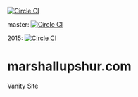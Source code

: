 [![Circle CI](https://circleci.com/gh/marshallbu/marshallupshur.com.svg?style=badge&circle-token=81bcac68eaf2b07d70f776e03d04f2c455350c1c)](https://circleci.com/gh/marshallbu/marshallupshur.com)

master: [![Circle CI](https://circleci.com/gh/marshallbu/marshallupshur.com/tree/master.svg?style=badge&circle-token=81bcac68eaf2b07d70f776e03d04f2c455350c1c)](https://circleci.com/gh/marshallbu/marshallupshur.com/tree/master)

2015:    [![Circle CI](https://circleci.com/gh/marshallbu/marshallupshur.com/tree/2015.svg?style=badge&circle-token=81bcac68eaf2b07d70f776e03d04f2c455350c1c)](https://circleci.com/gh/marshallbu/marshallupshur.com/tree/2015)

marshallupshur.com
==================

Vanity Site
